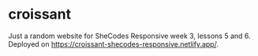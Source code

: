 # croissant
Just a random website for SheCodes Responsive week 3, lessons 5 and 6.
Deployed on https://croissant-shecodes-responsive.netlify.app/.
